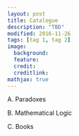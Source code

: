 ```yaml
---
layout: post
title: Catalogue
description: "TBD"
modified: 2016-11-26
tags: [tag 1, tag 2]
image:
  background:
  feature:
  credit:
  creditlink:
mathjax: true
---
```


A. Paradoxes

B. Mathematical Logic

C. Books
